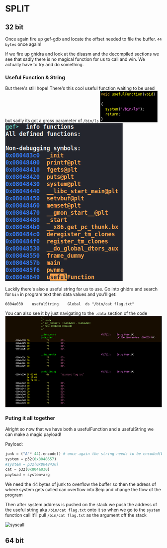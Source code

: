 # SPLIT


## 32 bit

Once again fire up gef-gdb and locate the offset needed to file the buffer. `44 bytes` once again!

If we fire up ghidra and look at the disasm and the decompiled sections we see that sadly there is no magical function for us to call and win.
We actually have to try and do something.

### Useful Function & String

But there's still hope!
There's this cool useful function waiting to be used but sadly its got a gross parameter of `/bin/ls`
![gross](imgs/32bit/gross.png)
![usefulFunction](imgs/32bit/usefulFunction.png)

Luckily there's also a useful string for us to use. Go into ghidra and search for `bin` in program text then data values and you'll get:
```
0804a030	usefulString	Global	ds "/bin/cat flag.txt"
```

You can also see it by just navigating to the `.data` section of the code
![usefulString](imgs/32bit/usefulString.png)

### Puting it all together

Alright so now that we have both a usefulFunction and a usefulString we can make a magic payload!

Payload:

```python
junk = ("A"* 44).encode() # once again the string needs to be encoded(bytes) so that it can be concated the paccked addresses(bytes)
system = p32(0x8048657)
#system = p32(0x8048430)
cat = p32(0x804a030)
payload = system+arg
```

We need the 44 bytes of junk to overflow the buffer so then the adress of where system gets called can overflow into $eip and change the flow of the program

Then after system address is pushed on the stack we push the address of the useful string aka `/bin/cat flag.txt` onto it so when we go to the `system` function call it'll pull `/bin/cat flag.txt` as the argument off the stack

![syscall](imgs/32bit/syscall)

## 64 bit
